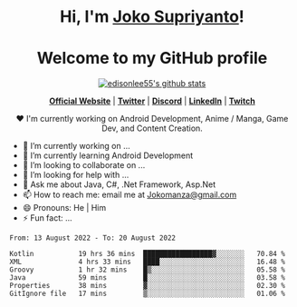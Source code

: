 <h1 align="center">Hi, I'm <a href="https://www.google.com">Joko Supriyanto</a>!</h1>
<h1 align="center">Welcome to my GitHub profile</h1>

<p align="center">
  <a href="https://github.com/jokomanza"><img src="https://github-readme-stats.vercel.app/api?username=jokomanza&hide_border=true&show_icons=true" alt="edisonlee55's github stats"></a>
</p>

<p align="center">
  <strong><a href="https://www.google.com">Official Website</a></strong> |
  <strong><a href="https://twitter.com/jokomanza">Twitter</a></strong> |
  <strong><a href="https://discord.gg/nYXzaUS">Discord</a></strong> |
  <strong><a href="https://www.linkedin.com/in/jokomanza">LinkedIn</a></strong> |
  <strong><a href="https://www.twitch.tv/jokomanza">Twitch</a></strong>
</p>

<p align="center">❤ I'm currently working on Android Development, Anime / Manga, Game Dev, and Content Creation.</p>

- 🔭 I’m currently working on ...
- 🌱 I’m currently learning Android Development
- 👯 I’m looking to collaborate on ...
- 🤔 I’m looking for help with ...
- 💬 Ask me about Java, C#, .Net Framework, Asp.Net
- 📫 How to reach me: email me at Jokomanza@gmail.com
- 😄 Pronouns: He | Him
- ⚡ Fun fact: ...

<!--START_SECTION:waka-->

```text
From: 13 August 2022 - To: 20 August 2022

Kotlin           19 hrs 36 mins  █████████████████▓░░░░░░░   70.84 %
XML              4 hrs 33 mins   ████░░░░░░░░░░░░░░░░░░░░░   16.48 %
Groovy           1 hr 32 mins    █▒░░░░░░░░░░░░░░░░░░░░░░░   05.58 %
Java             59 mins         █░░░░░░░░░░░░░░░░░░░░░░░░   03.58 %
Properties       38 mins         ▓░░░░░░░░░░░░░░░░░░░░░░░░   02.30 %
GitIgnore file   17 mins         ▒░░░░░░░░░░░░░░░░░░░░░░░░   01.06 %
```

<!--END_SECTION:waka-->
